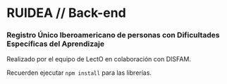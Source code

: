 # RUIDEA // Back-end

### Registro Único Iberoamericano de personas con Dificultades Específicas del Aprendizaje

Realizado por el equipo de LectO en colaboración con DISFAM.

Recuerden ejecutar ```npm install``` para las librerías.
